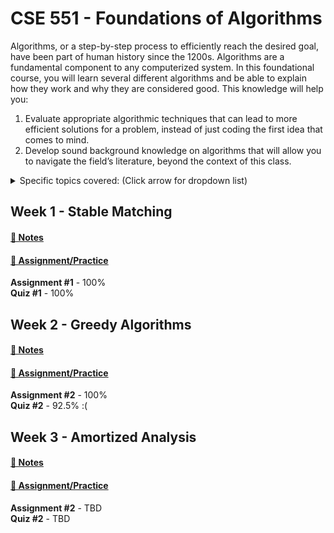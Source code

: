 # CSE 551 - Foundations of Algorithms

Algorithms, or a step-by-step process to efficiently reach the desired goal, have been part of human history since the 1200s. Algorithms are a fundamental component to any computerized system. In this foundational course, you will learn several different algorithms and be able to explain how they work and why they are considered good. This knowledge will help you:
1. Evaluate appropriate algorithmic techniques that can lead to more efficient solutions
for a problem, instead of just coding the first idea that comes to mind.
2. Develop sound background knowledge on algorithms that will allow you to navigate the field’s literature, beyond the context of this class.

<details>
<summary>Specific topics covered: (Click arrow for dropdown list)</summary>

● Greedy Algorithms \
● Stable Matching \
● Divide-and-Conquer \
● Dynamic Programming \
● Amortized Analysis \
● Network Flows \
● NP-completeness \
● Introduction to Randomized and Approximation Algorithms
</details>


## Week 1 - Stable Matching
#### [📓 Notes](week1-notes.md)
#### [🧮 Assignment/Practice](assignment1.md)
**Assignment #1** - 100% \
**Quiz #1** - 100%

## Week 2 - Greedy Algorithms
#### [📓 Notes](week2-notes.md)
#### [🧮 Assignment/Practice](assignment2.md)
**Assignment #2** - 100% \
**Quiz #2** - 92.5% :(

## Week 3 - Amortized Analysis
#### [📓 Notes](week3-notes.md)
#### [🧮 Assignment/Practice](assignment3.md)
**Assignment #2** - TBD \
**Quiz #2** - TBD
